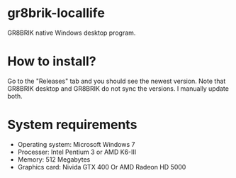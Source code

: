 # gr8brik-locallife
GR8BRIK native Windows desktop program.

# How to install?
Go to the "Releases" tab and you should see the newest version. Note that GR8BRIK desktop and GR8BRIK do not sync the versions. I manually update both.

# System requirements
- Operating system: Microsoft Windows 7
- Processer: Intel Pentium 3 or AMD K6-III
- Memory: 512 Megabytes
- Graphics card: Nivida GTX 400 Or AMD Radeon HD 5000
